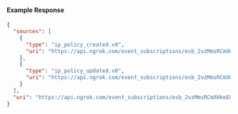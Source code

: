 <!-- Code generated for API Clients. DO NOT EDIT. -->
#### Example Response
```json
{
  "sources": [
    {
      "type": "ip_policy_created.v0",
      "uri": "https://api.ngrok.com/event_subscriptions/esb_2vzMmsRCmXHkeEGnMXqUUKQYmX0/sources/ip_policy_created.v0"
    },
    {
      "type": "ip_policy_updated.v0",
      "uri": "https://api.ngrok.com/event_subscriptions/esb_2vzMmsRCmXHkeEGnMXqUUKQYmX0/sources/ip_policy_updated.v0"
    }
  ],
  "uri": "https://api.ngrok.com/event_subscriptions/esb_2vzMmsRCmXHkeEGnMXqUUKQYmX0/sources"
}
